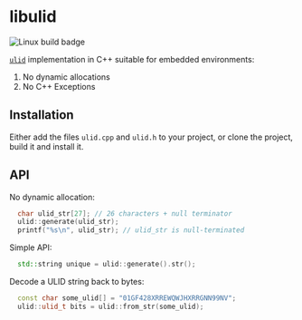 # libulid

![Linux build badge](https://github.com/marcomagdy/ulid/actions/workflows/cmake.yml/badge.svg)

[`ulid`](https://github.com/ulid/spec) implementation in C++ suitable for embedded environments:
1. No dynamic allocations
1. No C++ Exceptions

## Installation

Either add the files `ulid.cpp` and `ulid.h` to your project, or clone the project, build it and install it.

## API

No dynamic allocation:
```cpp
  char ulid_str[27]; // 26 characters + null terminator
  ulid::generate(ulid_str);
  printf("%s\n", ulid_str); // ulid_str is null-terminated
```

Simple API:
```cpp
  std::string unique = ulid::generate().str();
```

Decode a ULID string back to bytes:
```cpp
  const char some_ulid[] = "01GF428XRREWQWJHXRRGNN99NV";
  ulid::ulid_t bits = ulid::from_str(some_ulid);
```


